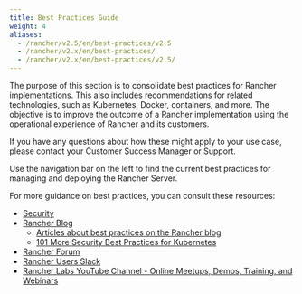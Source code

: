 ```yaml
---
title: Best Practices Guide
weight: 4
aliases:
  - /rancher/v2.5/en/best-practices/v2.5
  - /rancher/v2.x/en/best-practices/
  - /rancher/v2.x/en/best-practices/v2.5/
---
```


The purpose of this section is to consolidate best practices for Rancher implementations. This also includes recommendations for related technologies, such as Kubernetes, Docker, containers, and more. The objective is to improve the outcome of a Rancher implementation using the operational experience of Rancher and its customers.

If you have any questions about how these might apply to your use case, please contact your Customer Success Manager or Support.

Use the navigation bar on the left to find the current best practices for managing and deploying the Rancher Server.

For more guidance on best practices, you can consult these resources:

- [Security]({{<baseurl>}}/rancher/v2.5/en/security/)
- [Rancher Blog](https://www.rancher.com/blog/)
    - [Articles about best practices on the Rancher blog](https://www.rancher.com/tags/best-practices/)
    - [101 More Security Best Practices for Kubernetes](https://www.rancher.com/blog/2019/2019-01-17-101-more-kubernetes-security-best-practices/)
- [Rancher Forum](https://forums.rancher.com/)
- [Rancher Users Slack](https://slack.rancher.io/)
- [Rancher Labs YouTube Channel - Online Meetups, Demos, Training, and Webinars](https://www.youtube.com/channel/UCh5Xtp82q8wjijP8npkVTBA/featured)
